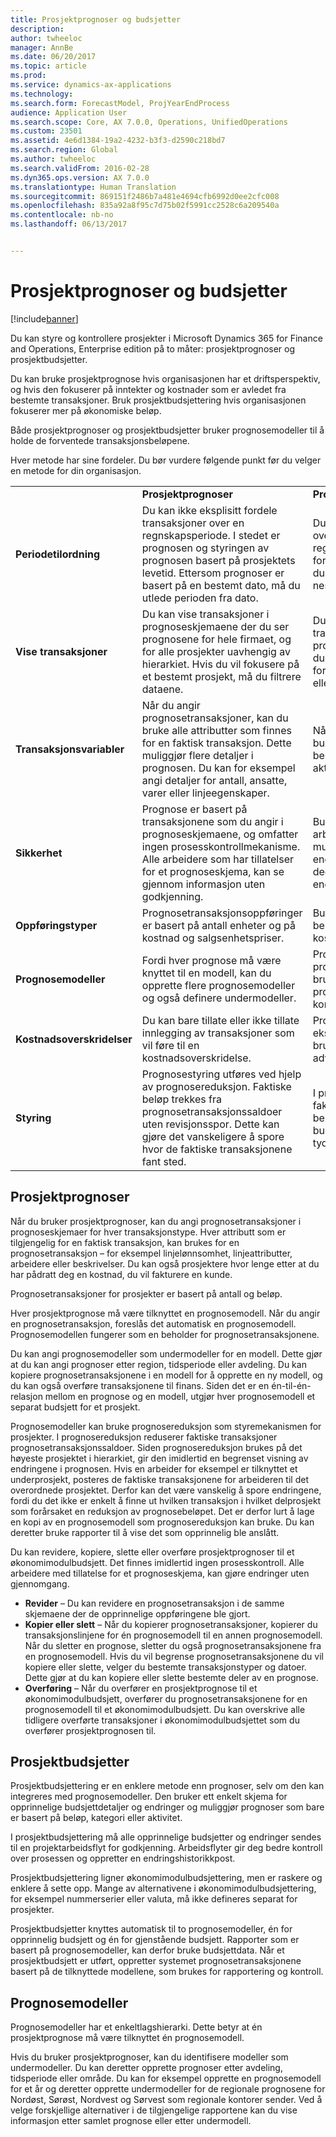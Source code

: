 ```yaml
---
title: Prosjektprognoser og budsjetter
description: 
author: twheeloc
manager: AnnBe
ms.date: 06/20/2017
ms.topic: article
ms.prod: 
ms.service: dynamics-ax-applications
ms.technology: 
ms.search.form: ForecastModel, ProjYearEndProcess
audience: Application User
ms.search.scope: Core, AX 7.0.0, Operations, UnifiedOperations
ms.custom: 23501
ms.assetid: 4e6d1384-19a2-4232-b3f3-d2590c218bd7
ms.search.region: Global
ms.author: twheeloc
ms.search.validFrom: 2016-02-28
ms.dyn365.ops.version: AX 7.0.0
ms.translationtype: Human Translation
ms.sourcegitcommit: 869151f2486b7a481e4694cfb6992d0ee2cfc008
ms.openlocfilehash: 835a92a8f95c7d75b02f5991cc2528c6a209540a
ms.contentlocale: nb-no
ms.lasthandoff: 06/13/2017


---
```


# Prosjektprognoser og budsjetter
<a id="project-forecasts-and-budgets" class="xliff"></a>

[!include[banner](../includes/banner.md)]




Du kan styre og kontrollere prosjekter i Microsoft Dynamics 365 for Finance and Operations, Enterprise edition på to måter: prosjektprognoser og prosjektbudsjetter. 

Du kan bruke prosjektprognose hvis organisasjonen har et driftsperspektiv, og hvis den fokuserer på inntekter og kostnader som er avledet fra bestemte transaksjoner. Bruk prosjektbudsjettering hvis organisasjonen fokuserer mer på økonomiske beløp. 

Både prosjektprognoser og prosjektbudsjetter bruker prognosemodeller til å holde de forventede transaksjonsbeløpene. 

Hver metode har sine fordeler. Du bør vurdere følgende punkt før du velger en metode for din organisasjon.

|                           |                                                                                                                                                                                                                                                         |                                                                                                                                                                         |
|---------------------------|---------------------------------------------------------------------------------------------------------------------------------------------------------------------------------------------------------------------------------------------------------|-------------------------------------------------------------------------------------------------------------------------------------------------------------------------|
|                           | **Prosjektprognoser**                                                                                                                                                                                                                                 | **Prosjektbudsjettering**                                                                                                                                                   |
| **Periodetilordning**     | Du kan ikke eksplisitt fordele transaksjoner over en regnskapsperiode. I stedet er prognosen og styringen av prognosen basert på prosjektets levetid. Ettersom prognoser er basert på en bestemt dato, må du utlede perioden fra dato. | Du kan fordele transaksjoner over hele prosjektet eller en regnskapsperiode. Hvis du fordeler over en periode, kan du overføre ubrukte beløp til neste regnskapsperiode. |
| **Vise transaksjoner**  | Du kan vise transaksjoner i prognoseskjemaene der du ser prognosene for hele firmaet, og for alle prosjekter uavhengig av hierarkiet. Hvis du vil fokusere på et bestemt prosjekt, må du filtrere dataene.                                       | Du kan vise budsjetterte transaksjoner for ett enkelt prosjekthierarki. Derfor kan du vise transaksjonsdetaljer for et overordnet prosjekt eller dets underprosjekter.                 |
| **Transaksjonsvariabler** | Når du angir prognosetransaksjoner, kan du bruke alle attributter som finnes for en faktisk transaksjon. Dette muliggjør flere detaljer i prognosen. Du kan for eksempel angi detaljer for antall, ansatte, varer eller linjeegenskaper.         | Når du angir detaljer for budsjett, kan du bare bruke beløp, kategorier og aktiviteter.                                                                                    |
| **Sikkerhet**              | Prognose er basert på transaksjonene som du angir i prognoseskjemaene, og omfatter ingen prosesskontrollmekanisme. Alle arbeidere som har tillatelser for et prognoseskjema, kan se gjennom informasjon uten godkjenning.                                        | Budsjettering bruker arbeidsflytsystemet, som muliggjør endringsadministrasjon og lar deg beholde en logg over endringene.                                                       |
| **Oppføringstyper**           | Prognosetransaksjonsoppføringer er basert på antall enheter og på kostnad og salgsenhetspriser.                                                                                                                                                       | Budsjettdetaljer er basert på beløp som deles mellom kostnader og inntekter.                                                                                        |
| **Prognosemodeller**       | Fordi hver prognose må være knyttet til en modell, kan du opprette flere prognosemodeller og også definere undermodeller.                                                                                                                               | Prosjektbudsjetteringsgrenser prognosemodeller som er brukt for budsjettering. Færre prognosemodeller kan øke konsekvensen i prognoser.                           |
| **Kostnadsoverskridelser**         | Du kan bare tillate eller ikke tillate innlegging av transaksjoner som vil føre til en kostnadsoverskridelse.                                                                                                                                                                | Prosjektbudsjettering gir ekstra kontrollalternativer for brukere. Du kan tillate advarsler og overskridelser.                                                                   |
| **Styring**               | Prognosestyring utføres ved hjelp av prognosereduksjon. Faktiske beløp trekkes fra prognosetransaksjonssaldoer uten revisjonsspor. Dette kan gjøre det vanskeligere å spore hvor de faktiske transaksjonene fant sted.                   | I prosjektbudsjettkontroll er faktiske beløp trukket fra beløpene i det gjenstående budsjettet. Dette fører til et tydeligere revisjonsspor.                                   |

## Prosjektprognoser
<a id="project-forecasts" class="xliff"></a>
Når du bruker prosjektprognoser, kan du angi prognosetransaksjoner i prognoseskjemaer for hver transaksjonstype. Hver attributt som er tilgjengelig for en faktisk transaksjon, kan brukes for en prognosetransaksjon – for eksempel linjelønnsomhet, linjeattributter, arbeidere eller beskrivelser. Du kan også prosjektere hvor lenge etter at du har pådratt deg en kostnad, du vil fakturere en kunde. 

Prognosetransaksjoner for prosjekter er basert på antall og beløp. 

Hver prosjektprognose må være tilknyttet en prognosemodell. Når du angir en prognosetransaksjon, foreslås det automatisk en prognosemodell. Prognosemodellen fungerer som en beholder for prognosetransaksjonene. 

Du kan angi prognosemodeller som undermodeller for en modell. Dette gjør at du kan angi prognoser etter region, tidsperiode eller avdeling. Du kan kopiere prognosetransaksjonene i en modell for å opprette en ny modell, og du kan også overføre transaksjonene til finans. Siden det er en én-til-én-relasjon mellom en prognose og en modell, utgjør hver prognosemodell et separat budsjett for et prosjekt. 

Prognosemodeller kan bruke prognosereduksjon som styremekanismen for prosjekter. I prognosereduksjon reduserer faktiske transaksjoner prognosetransaksjonssaldoer. Siden prognosereduksjon brukes på det høyeste prosjektet i hierarkiet, gir den imidlertid en begrenset visning av endringene i prognosen. Hvis en arbeider for eksempel er tilknyttet et underprosjekt, posteres de faktiske transaksjonene for arbeideren til det overordnede prosjektet. Derfor kan det være vanskelig å spore endringene, fordi du det ikke er enkelt å finne ut hvilken transaksjon i hvilket delprosjekt som forårsaket en reduksjon av prognosebeløpet. Det er derfor lurt å lage en kopi av en prognosemodell som prognosereduksjon kan bruke. Du kan deretter bruke rapporter til å vise det som opprinnelig ble anslått. 

Du kan revidere, kopiere, slette eller overføre prosjektprognoser til et økonomimodulbudsjett. Det finnes imidlertid ingen prosesskontroll. Alle arbeidere med tillatelse for et prognoseskjema, kan gjøre endringer uten gjennomgang.

-   **Revider** – Du kan revidere en prognosetransaksjon i de samme skjemaene der de opprinnelige oppføringene ble gjort.
-   **Kopier eller slett** – Når du kopierer prognosetransaksjoner, kopierer du transaksjonslinjene for én prognosemodell til en annen prognosemodell. Når du sletter en prognose, sletter du også prognosetransaksjonene fra en prognosemodell. Hvis du vil begrense prognosetransaksjonene du vil kopiere eller slette, velger du bestemte transaksjonstyper og datoer. Dette gjør at du kan kopiere eller slette bestemte deler av en prognose.
-   **Overføring** – Når du overfører en prosjektprognose til et økonomimodulbudsjett, overfører du prognosetransaksjonene for en prognosemodell til et økonomimodulbudsjett. Du kan overskrive alle tidligere overførte transaksjoner i økonomimodulbudsjettet som du overfører prosjektprognosen til.

## Prosjektbudsjetter
<a id="project-budgets" class="xliff"></a>
Prosjektbudsjettering er en enklere metode enn prognoser, selv om den kan integreres med prognosemodeller. Den bruker ett enkelt skjema for opprinnelige budsjettdetaljer og endringer og muliggjør prognoser som bare er basert på beløp, kategori eller aktivitet. 

I prosjektbudsjettering må alle opprinnelige budsjetter og endringer sendes til en projektarbeidsflyt for godkjenning. Arbeidsflyter gir deg bedre kontroll over prosessen og oppretter en endringshistorikkpost. 

Prosjektbudsjettering ligner økonomimodulbudsjettering, men er raskere og enklere å sette opp. Mange av alternativene i økonomimodulbudsjettering, for eksempel nummerserier eller valuta, må ikke defineres separat for prosjekter.

Prosjektbudsjetter knyttes automatisk til to prognosemodeller, én for opprinnelig budsjett og én for gjenstående budsjett. Rapporter som er basert på prognosemodeller, kan derfor bruke budsjettdata. Når et prosjektbudsjett er utført, oppretter systemet prognosetransaksjonene basert på de tilknyttede modellene, som brukes for rapportering og kontroll.

## Prognosemodeller
<a id="forecast-models" class="xliff"></a>
Prognosemodeller har et enkeltlagshierarki. Dette betyr at én prosjektprognose må være tilknyttet én prognosemodell.

Hvis du bruker prosjektprognoser, kan du identifisere modeller som undermodeller. Du kan deretter opprette prognoser etter avdeling, tidsperiode eller område. Du kan for eksempel opprette en prognosemodell for et år og deretter opprette undermodeller for de regionale prognosene for Nordøst, Sørøst, Nordvest og Sørvest som regionale kontorer sender. Ved å velge forskjellige alternativer i de tilgjengelige rapportene kan du vise informasjon etter samlet prognose eller etter undermodell.




